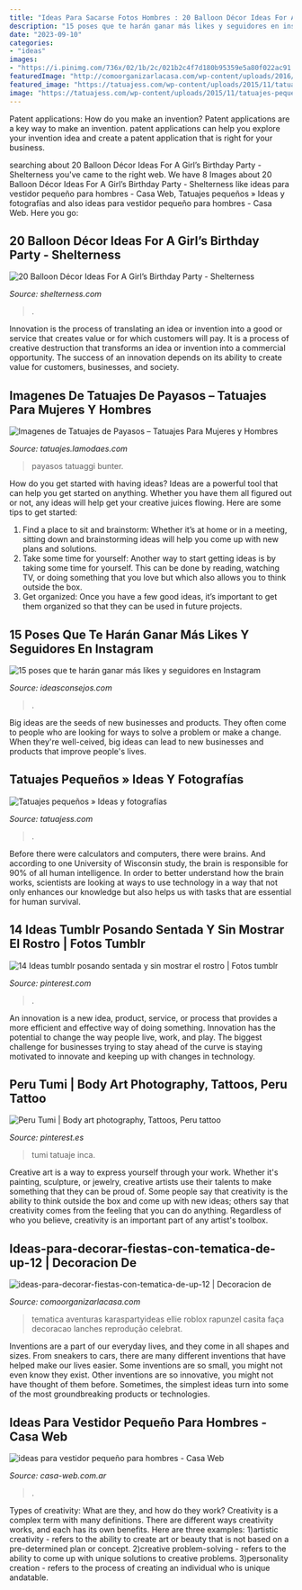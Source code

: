 ```yaml
---
title: "Ideas Para Sacarse Fotos Hombres : 20 Balloon Décor Ideas For A Girl’s Birthday Party"
description: "15 poses que te harán ganar más likes y seguidores en instagram"
date: "2023-09-10"
categories:
- "ideas"
images:
- "https://i.pinimg.com/736x/02/1b/2c/021b2c4f7d180b95359e5a80f022ac91.jpg"
featuredImage: "http://comoorganizarlacasa.com/wp-content/uploads/2016/01/Ideas-para-decorar-fiestas-con-tematica-de-UP-12.jpg"
featured_image: "https://tatuajess.com/wp-content/uploads/2015/11/tatuajes-pequenos-color-5-431x300.jpg"
image: "https://tatuajess.com/wp-content/uploads/2015/11/tatuajes-pequenos-color-5-431x300.jpg"
---
```



Patent applications: How do you make an invention?
Patent applications are a key way to make an invention. patent applications can help you explore your invention idea and create a patent application that is right for your business.

	

		
searching about 20 Balloon Décor Ideas For A Girl’s Birthday Party - Shelterness you've came to the right web. We have 8 Images about 20 Balloon Décor Ideas For A Girl’s Birthday Party - Shelterness like ideas para vestidor pequeño para hombres - Casa Web, Tatuajes pequeños » Ideas y fotografías and also ideas para vestidor pequeño para hombres - Casa Web. Here you go:
		
    
## 20 Balloon Décor Ideas For A Girl’s Birthday Party - Shelterness

<img loading=lazy src="https://i.shelterness.com/2017/03/04-gold-30-balloons-to-take-a-memorable-picture.jpg" onerror="this.onerror=null;this.src='https://tse4.mm.bing.net/th?id=OIP.0AdF-slZXcbRIhJWyOkpQQHaJ4&amp;pid=15.1';" alt="20 Balloon Décor Ideas For A Girl’s Birthday Party - Shelterness">

_Source: shelterness.com_

>. 

	

Innovation is the process of translating an idea or invention into a good or service that creates value or for which customers will pay. It is a process of creative destruction that transforms an idea or invention into a commercial opportunity. The success of an innovation depends on its ability to create value for customers, businesses, and society.

    
## Imagenes De Tatuajes De Payasos – Tatuajes Para Mujeres Y Hombres

<img loading=lazy src="https://tatuajes.lamodaes.com/wp-content/uploads/2016/11/Imagen-de-Tatuajes-de-Payasos-12.jpg" onerror="this.onerror=null;this.src='https://tse4.mm.bing.net/th?id=OIP.aAFbgnjGkYLUAGl6e95sZQHaKQ&amp;pid=15.1';" alt="Imagenes de Tatuajes de Payasos – Tatuajes Para Mujeres y Hombres">

_Source: tatuajes.lamodaes.com_

>payasos tatuaggi bunter. 

	

How do you get started with having ideas?
Ideas are a powerful tool that can help you get started on anything. Whether you have them all figured out or not, any ideas will help get your creative juices flowing. Here are some tips to get started: 
1. Find a place to sit and brainstorm: Whether it’s at home or in a meeting, sitting down and brainstorming ideas will help you come up with new plans and solutions. 
2. Take some time for yourself: Another way to start getting ideas is by taking some time for yourself. This can be done by reading, watching TV, or doing something that you love but which also allows you to think outside the box. 
3. Get organized: Once you have a few good ideas, it’s important to get them organized so that they can be used in future projects.

    
## 15 Poses Que Te Harán Ganar Más Likes Y Seguidores En Instagram

<img loading=lazy src="https://ideasconsejos.com/images/2020/12/poses-instagram-2.jpg" onerror="this.onerror=null;this.src='https://tse1.mm.bing.net/th?id=OIP.Yw9oMX2tQyRDmPaVLFrAGAHaLG&amp;pid=15.1';" alt="15 poses que te harán ganar más likes y seguidores en Instagram">

_Source: ideasconsejos.com_

>. 

	

Big ideas are the seeds of new businesses and products. They often come to people who are looking for ways to solve a problem or make a change. When they're well-ceived, big ideas can lead to new businesses and products that improve people's lives.

    
## Tatuajes Pequeños » Ideas Y Fotografías

<img loading=lazy src="https://tatuajess.com/wp-content/uploads/2015/11/tatuajes-pequenos-color-5-431x300.jpg" onerror="this.onerror=null;this.src='https://tse2.mm.bing.net/th?id=OIP.CM8K4ntQYz2iR0L71LQVVgAAAA&amp;pid=15.1';" alt="Tatuajes pequeños » Ideas y fotografías">

_Source: tatuajess.com_

>. 

	

Before there were calculators and computers, there were brains. And according to one University of Wisconsin study, the brain is responsible for 90% of all human intelligence. In order to better understand how the brain works, scientists are looking at ways to use technology in a way that not only enhances our knowledge but also helps us with tasks that are essential for human survival.

    
## 14 Ideas Tumblr Posando Sentada Y Sin Mostrar El Rostro | Fotos Tumblr

<img loading=lazy src="https://i.pinimg.com/736x/02/1b/2c/021b2c4f7d180b95359e5a80f022ac91.jpg" onerror="this.onerror=null;this.src='https://tse3.mm.bing.net/th?id=OIP.xOpewC-buv9tsziDDRxsFwHaHa&amp;pid=15.1';" alt="14 Ideas tumblr posando sentada y sin mostrar el rostro | Fotos tumblr">

_Source: pinterest.com_

>. 

	

An innovation is a new idea, product, service, or process that provides a more efficient and effective way of doing something. Innovation has the potential to change the way people live, work, and play. The biggest challenge for businesses trying to stay ahead of the curve is staying motivated to innovate and keeping up with changes in technology.

    
## Peru Tumi | Body Art Photography, Tattoos, Peru Tattoo

<img loading=lazy src="https://i.pinimg.com/736x/e9/25/07/e925073a0ca13baf6b60ea1c7b45adb2--tumi-peru.jpg" onerror="this.onerror=null;this.src='https://tse1.mm.bing.net/th?id=OIP.F8FLUERR_CGtyEujUE4IQQHaJ3&amp;pid=15.1';" alt="Peru Tumi | Body art photography, Tattoos, Peru tattoo">

_Source: pinterest.es_

>tumi tatuaje inca. 

	

Creative art is a way to express yourself through your work. Whether it's painting, sculpture, or jewelry, creative artists use their talents to make something that they can be proud of. Some people say that creativity is the ability to think outside the box and come up with new ideas; others say that creativity comes from the feeling that you can do anything. Regardless of who you believe, creativity is an important part of any artist's toolbox.

    
## Ideas-para-decorar-fiestas-con-tematica-de-up-12 | Decoracion De

<img loading=lazy src="http://comoorganizarlacasa.com/wp-content/uploads/2016/01/Ideas-para-decorar-fiestas-con-tematica-de-UP-12.jpg" onerror="this.onerror=null;this.src='https://tse4.mm.bing.net/th?id=OIP.oh5yRA0vS97cwR-Hwd80RwHaLH&amp;pid=15.1';" alt="ideas-para-decorar-fiestas-con-tematica-de-up-12 | Decoracion de">

_Source: comoorganizarlacasa.com_

>tematica aventuras karaspartyideas ellie roblox rapunzel casita faça decoracao lanches reprodução celebrat. 

	

Inventions are a part of our everyday lives, and they come in all shapes and sizes. From sneakers to cars, there are many different inventions that have helped make our lives easier. Some inventions are so small, you might not even know they exist. Other inventions are so innovative, you might not have thought of them before. Sometimes, the simplest ideas turn into some of the most groundbreaking products or technologies.

    
## Ideas Para Vestidor Pequeño Para Hombres - Casa Web

<img loading=lazy src="https://casa-web.com.ar/wp-content/uploads/2020/07/ideas-para-vestidor-pequeño-para-hombres-450x600.jpg" onerror="this.onerror=null;this.src='https://tse4.mm.bing.net/th?id=OIP.7Lp0vVKsJNmnMm4WFCuhdQAAAA&amp;pid=15.1';" alt="ideas para vestidor pequeño para hombres - Casa Web">

_Source: casa-web.com.ar_

>. 

	

Types of creativity: What are they, and how do they work?
Creativity is a complex term with many definitions. There are different ways creativity works, and each has its own benefits. Here are three examples:
1)artistic creativity - refers to the ability to create art or beauty that is not based on a pre-determined plan or concept.
2)creative problem-solving - refers to the ability to come up with unique solutions to creative problems.
3)personality creation - refers to the process of creating an individual who is unique andatable.

